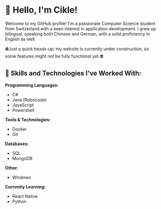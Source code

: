 # 👋 Hello, I'm Cikle!

Welcome to my GitHub profile! I'm a passionate Computer Science student from Switzerland with a keen interest in application development. I grew up bilingual, speaking both Chinese and German, with a solid proficiency in English as well.

⛔Just a quick heads-up: my website is currently under construction, so some features might not be fully functional yet.⛔

## 💼 Skills and Technologies I've Worked With:

**Programming Languages:**
- C#
- Java (Robocode)
- JavaScript
- Powershell

**Tools & Technologies:**
- Docker
- Git

**Databases:**
- SQL
- MongoDB

**Other:**
- Windows

**Currently Learning:**
- React Native
- Python 
